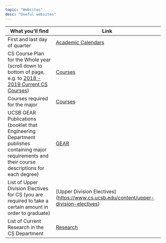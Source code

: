```yaml
---
topic: "Websites"
desc: "Useful websites"
---
```


| What you'll find | Link |
|-|-|
| First and last day of quarter  | [Academic Calendars](http://registrar.sa.ucsb.edu/calendars/calendars-deadlines/academic-calendars/academic-calendar-menu) | r, Univ. Holidays |
| CS Course Plan for the Whole year (scroll down to bottom of page, e.g. to [2018 - 2019 Current CS Courses](https://www.cs.ucsb.edu/sites/cs.ucsb.edu/files/f/2018-19_proposed_cs_courses.pdf)) | [Courses](https://www.cs.ucsb.edu/education/courses) | 
| Courses required for the major | [Courses](https://www.cs.ucsb.edu/education/undergrad/bachelor-science) |
| UCSB GEAR Publications (booklet that Engineering Department publishes containing major requirements and their course descriptions for each degree)  | [GEAR](https://engineering.ucsb.edu/undergraduate/academic-advising/gear-publications) |
| List of Upper Division Electives for CS (you are required to take a certain amount in order to graduate) | [Upper Division Electives] (https://www.cs.ucsb.edu/content/upper-division-electives) |
| List of Current Research in the CS Department | [Research](https://www.cs.ucsb.edu/research) |
